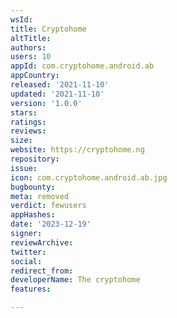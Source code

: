 ```yaml
---
wsId: 
title: Cryptohome
altTitle: 
authors: 
users: 10
appId: com.cryptohome.android.ab
appCountry: 
released: '2021-11-10'
updated: '2021-11-10'
version: '1.0.0'
stars: 
ratings: 
reviews: 
size: 
website: https://cryptohome.ng
repository: 
issue: 
icon: com.cryptohome.android.ab.jpg
bugbounty: 
meta: removed
verdict: fewusers
appHashes: 
date: '2023-12-19'
signer: 
reviewArchive: 
twitter: 
social: 
redirect_from: 
developerName: The cryptohome
features: 

---
```


